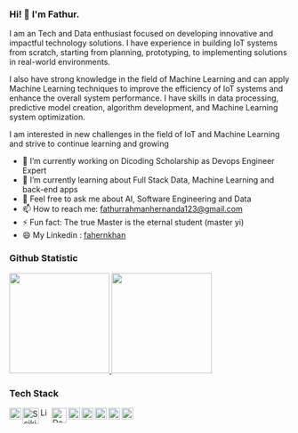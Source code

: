 ### Hi! 👋 I'm Fathur.

I am an Tech and Data enthusiast focused on developing innovative and impactful technology solutions. I have experience in building IoT systems from scratch, starting from planning, prototyping, to implementing solutions in real-world environments.

I also have strong knowledge in the field of Machine Learning and can apply Machine Learning techniques to improve the efficiency of IoT systems and enhance the overall system performance. I have skills in data processing, predictive model creation, algorithm development, and Machine Learning system optimization.

I am interested in new challenges in the field of IoT and Machine Learning and strive to continue learning and growing

- 🔭 I’m currently working on Dicoding Scholarship as Devops Engineer Expert
- 🌱 I’m currently learning about Full Stack Data, Machine Learning and back-end apps
- 💬 Feel free to ask me about AI, Software Engineering and Data
- 📫 How to reach me: fathurrahmanhernanda123@gmail.com
- ⚡ Fun fact: The true Master is the eternal student (master yi)
- 😄 My Linkedin : [fahernkhan](https://www.linkedin.com/in/fathurrahmanhernanda/)

### Github Statistic
<p align="left">
<a href="https://github.com/fahernkhan">
  <img height="180em" src="https://github-readme-stats-eight-theta.vercel.app/api?username=fahernkhan&show_icons=true&theme=algolia&include_all_commits=true&count_private=true"/>
  <img height="180em" src="https://github-readme-stats-eight-theta.vercel.app/api/top-langs/?username=fahernkhan&layout=compact&langs_count=8&theme=algolia"/>
</a>
</p>

### Tech Stack
  <a href="#"><img align="left" alt="Python" title="Python" width="21px" src="https://upload.wikimedia.org/wikipedia/commons/c/c3/Python-logo-notext.svg" /></a>
  <a href="#"><img align="left" alt="Scikit-Learn" title="Scikit-Learn" width="29px" src="https://upload.wikimedia.org/wikipedia/commons/0/05/Scikit_learn_logo_small.svg" /></a>
  <a href="#"><img align="left" alt="Linux" title="Linux" width="17px" src="https://upload.wikimedia.org/wikipedia/commons/3/35/Tux.svg" /></a>
  <a href="#"><img align="left" alt="Docker" title="Docker" width="27px" src="https://www.docker.com/wp-content/uploads/2021/09/Whale-Logo332_5.png.webp" /></a>
  <a href="#"><img align="left" alt="Kubernetes" title="Kubernetes" width="21px" src="https://upload.wikimedia.org/wikipedia/commons/0/00/Kubernetes_%28container_engine%29.png" /></a>
  <a href="#"><img align="left" alt="Git" title="Git" width="21px" src="https://upload.wikimedia.org/wikipedia/commons/3/3f/Git_icon.svg" /></a>
  <a href="#"><img align="left" alt="SQL" title="SQL" width="21px" src="https://github.com/fahernkhan/fahernkhan/assets/128980804/2bf886b8-c657-4a0b-a21e-f433071bf4d7" /></a>
  <a href="#"><img align="left" alt="Tableau" title="Tableau" width="21px" src="https://github.com/fahernkhan/fahernkhan/assets/128980804/a449bb2a-fddb-470c-a7d9-cbb436ada008" /></a>
  <a href="#"><img align="left" alt="Chat-GPT" title="Chat-GPT" width="21px" src="https://github.com/fahernkhan/fahernkhan/assets/128980804/58ff8dbc-39d8-475e-918b-31ff40a524d4" /></a>
  <br>
  <br>
  

 




